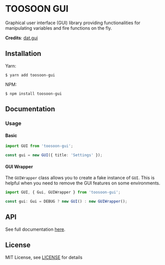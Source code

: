 # TOOSOON GUI

Graphical user interface (GUI) library providing functionalities for manipulating variables and fire functions on the fly.

**Credits**: [dat.gui](https://github.com/dataarts/dat.gui)

## Installation

Yarn:

```properties
$ yarn add toosoon-gui
```

NPM:

```properties
$ npm install toosoon-gui
```

## Documentation

### Usage

#### Basic

```ts
import GUI from 'toosoon-gui';

const gui = new GUI({ title: 'Settings' });
```

#### GUI Wrapper

The `GUIWrapper` class allows you to create a fake instance of `GUI`. This is helpful when you need to remove the GUI features on some environments.

```ts
import GUI, { Gui, GUIWrapper } from 'toosoon-gui';

const gui: Gui = DEBUG ? new GUI() : new GUIWrapper();
```

## API

See full documentation [here](./docs/API.md).

## License

MIT License, see [LICENSE](https://github.com/toosoon-dev/toosoon-gui/tree/master/LICENSE) for details
